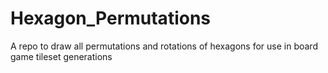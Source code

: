 # Hexagon_Permutations
A repo to draw all permutations and rotations of hexagons for use in board game tileset generations
